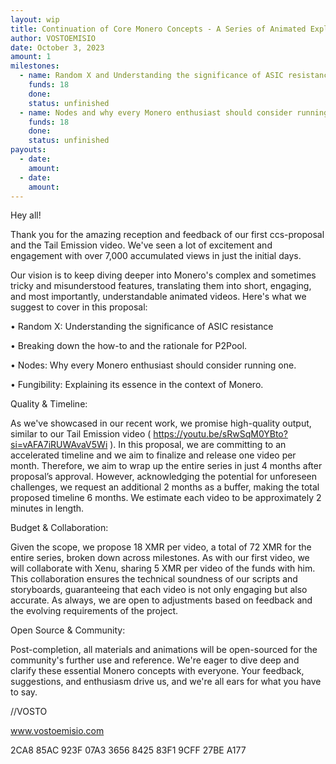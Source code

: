 ```yaml
---
layout: wip
title: Continuation of Core Monero Concepts - A Series of Animated Explainers
author: VOSTOEMISIO
date: October 3, 2023
amount: 1
milestones:
  - name: Random X and Understanding the significance of ASIC resistance
    funds: 18
    done:
    status: unfinished
  - name: Nodes and why every Monero enthusiast should consider running one.
    funds: 18
    done:
    status: unfinished
payouts:
  - date:
    amount:
  - date:
    amount:
---
```


Hey all!

Thank you for the amazing reception and feedback of our first ccs-proposal and the Tail Emission video. We've seen a lot of excitement and engagement with over 7,000 accumulated views in just the initial days.

Our vision is to keep diving deeper into Monero's complex and sometimes tricky and misunderstood features, translating them into short, engaging, and most importantly, understandable animated videos. Here's what we suggest to cover in this proposal:

•	Random X: Understanding the significance of ASIC resistance

•	Breaking down the how-to and the rationale for P2Pool.

•	Nodes: Why every Monero enthusiast should consider running one.

•	Fungibility: Explaining its essence in the context of Monero.

Quality & Timeline: 

As we've showcased in our recent work, we promise high-quality output, similar to our Tail Emission video ( https://youtu.be/sRwSqM0YBto?si=vAFA7iRUWAvaV5Wi ). In this proposal, we are committing to an accelerated timeline and we aim to finalize and release one video per month. Therefore, we aim to wrap up the entire series in just 4 months after proposal’s approval. However, acknowledging the potential for unforeseen challenges, we request an additional 2 months as a buffer, making the total proposed timeline 6 months. We estimate each video to be approximately 2 minutes in length.

Budget & Collaboration: 

Given the scope, we propose 18 XMR per video, a total of 72 XMR for the entire series, broken down across milestones. As with our first video, we will collaborate with Xenu, sharing 5 XMR per video of the funds with him. This collaboration ensures the technical soundness of our scripts and storyboards, guaranteeing that each video is not only engaging but also accurate. As always, we are open to adjustments based on feedback and the evolving requirements of the project.

Open Source & Community:

Post-completion, all materials and animations will be open-sourced for the community's further use and reference.
We're eager to dive deep and clarify these essential Monero concepts with everyone. Your feedback, suggestions, and enthusiasm drive us, and we're all ears for what you have to say.

//VOSTO

 www.vostoemisio.com

2CA8 85AC 923F 07A3 3656 8425 83F1 9CFF 27BE A177


